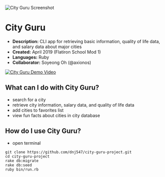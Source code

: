 ![City Guru Screenshot](https://user-images.githubusercontent.com/35350822/61997928-1a8f4980-b06e-11e9-9647-d3e52659190f.png)

# City Guru
* **Description:** CLI app for retrieving basic information, quality of life data, and salary data about major cities
* **Created:** April 2019 (Flatiron School Mod 1)
* **Languages:** Ruby
* **Collaborator:** Soyeong Oh (@axionos)

[![City Guru Demo Video](https://user-images.githubusercontent.com/35350822/61998015-30e9d500-b06f-11e9-9d40-296897a3a042.png)](https://s3.us-east-2.amazonaws.com/video.9/City_Guru.mp4)

## What can I do with City Guru?
* search for a city
* retrieve city information, salary data, and quality of life data
* add cities to favorites list
* view fun facts about cities in city database

## How do I use City Guru?
* open terminal
```
git clone https://github.com/dnj547/city-guru-project.git
cd city-guru-project
rake db:migrate
rake db:seed
ruby bin/run.rb
```
